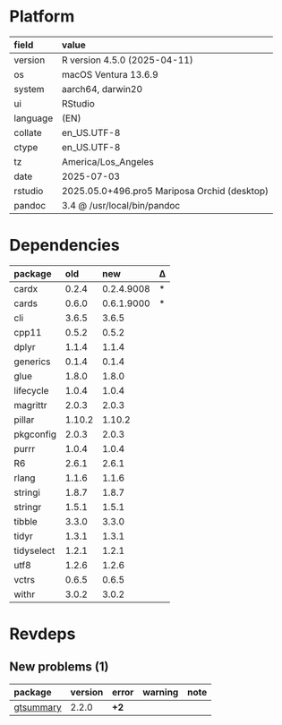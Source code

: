 # Platform

|field    |value                                        |
|:--------|:--------------------------------------------|
|version  |R version 4.5.0 (2025-04-11)                 |
|os       |macOS Ventura 13.6.9                         |
|system   |aarch64, darwin20                            |
|ui       |RStudio                                      |
|language |(EN)                                         |
|collate  |en_US.UTF-8                                  |
|ctype    |en_US.UTF-8                                  |
|tz       |America/Los_Angeles                          |
|date     |2025-07-03                                   |
|rstudio  |2025.05.0+496.pro5 Mariposa Orchid (desktop) |
|pandoc   |3.4 @ /usr/local/bin/pandoc                  |

# Dependencies

|package    |old    |new        |Δ  |
|:----------|:------|:----------|:--|
|cardx      |0.2.4  |0.2.4.9008 |*  |
|cards      |0.6.0  |0.6.1.9000 |*  |
|cli        |3.6.5  |3.6.5      |   |
|cpp11      |0.5.2  |0.5.2      |   |
|dplyr      |1.1.4  |1.1.4      |   |
|generics   |0.1.4  |0.1.4      |   |
|glue       |1.8.0  |1.8.0      |   |
|lifecycle  |1.0.4  |1.0.4      |   |
|magrittr   |2.0.3  |2.0.3      |   |
|pillar     |1.10.2 |1.10.2     |   |
|pkgconfig  |2.0.3  |2.0.3      |   |
|purrr      |1.0.4  |1.0.4      |   |
|R6         |2.6.1  |2.6.1      |   |
|rlang      |1.1.6  |1.1.6      |   |
|stringi    |1.8.7  |1.8.7      |   |
|stringr    |1.5.1  |1.5.1      |   |
|tibble     |3.3.0  |3.3.0      |   |
|tidyr      |1.3.1  |1.3.1      |   |
|tidyselect |1.2.1  |1.2.1      |   |
|utf8       |1.2.6  |1.2.6      |   |
|vctrs      |0.6.5  |0.6.5      |   |
|withr      |3.0.2  |3.0.2      |   |

# Revdeps

## New problems (1)

|package   |version |error  |warning |note |
|:---------|:-------|:------|:-------|:----|
|[gtsummary](problems.md#gtsummary)|2.2.0   |__+2__ |        |     |

